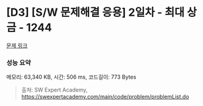 # [D3] [S/W 문제해결 응용] 2일차 - 최대 상금 - 1244 

[문제 링크](https://swexpertacademy.com/main/code/problem/problemDetail.do?contestProbId=AV15Khn6AN0CFAYD) 

### 성능 요약

메모리: 63,340 KB, 시간: 506 ms, 코드길이: 773 Bytes



> 출처: SW Expert Academy, https://swexpertacademy.com/main/code/problem/problemList.do